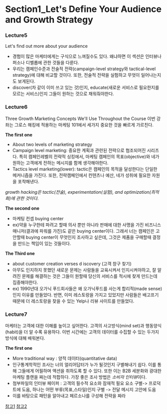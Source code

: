 # Section1_Let's Define Your Audience and Growth Strategy

### Lecture5
Let's find out more about your audience
- 경험이 많은 마케터에게는 구식으로 느껴질수도 있다. 왜냐하면 이 섹션은 인터뷰나 퍼소나 디벨롭에 관한 것들을 다룬다.
- 우리는 캠페인수준과 전술적 전략(campaign-level strategy와 tactical-level strategy)에 대해 비교할 것이다. 또한, 전술적 전략을 실험하고 무엇이 일어나는지도 보게된다. 
- discover(차 같이 이미 쓰고 있는 것)인지, educate(새로운 서비스로 필요한지를 모르는 서비스)인지 그들이 원하는 것으로 채워줘야한다.

### Lecture6
Three Growth Marketing Concepts We'll Use Throughout the Course
이번 강좌는 그로스 해킹에 적용하는 마케팅 101에서 세가지 중요한 것을 빠르게 가르친다.

**The first one**
- About two levels of marketing strategy
- Campaign level marketing: 중요한 계획과 관련된 전략으로 협조되어진 시리즈다. 특히 캠페인레벨의 전략적 싱킹에서, 마케팅 캠페인의 목표(objective)와 네가 원하는 고객에게 전하는 메시지를 함께 생각해야한다.
- Tactics level marketing(lower): tactic은 캠페인의 목적을 달성한다는 단일한 메커니즘을 가진다. 또한, 전략캠페인에서 컨텐츠나 예산, 네가 성취에 필요한 자원을 포착해낸다.

*growth hacking은 tactic(전술), experimentation(실험), and optimization(최적화)에 관한 것이다.*

**The second one**
- 마케팅 컨셉 buying center
- ex)약을 누구한테 파려고 할때 의사 뿐만 아니라 판매에 대한 사명을 가진 비즈니스 매니저(결과에 파워를 가진)도 같은 buying center이다. 그래서 너는 캠페인은 고안할때 buying center이 무엇인지 조사하고 싶은데, 그것은 제품을 구매할때 결정을 만드는 책임이 있는 것들이다.

**The Third one**
- about customer creation verses d iscovery (고객 창구 찾기)
- 아무도 인지하지 못했던 새로운 문제는 사람들을 교육시켜서 인지시켜야하고, 잘 알려진 문제를 해결하는 것은 그들이 원할때 당신의 서비스를 적시에 찾게 만드는데 집중해야한다.
- ex) 1990년대 오가닉 푸드회사들은 왜 오가닉푸드를 사는게 합리적(made sense)인지 이유를 만들었다. 반면, 이미 레스토랑을 가지고 있었지만 사람들은 배고프기 때문에 더 레스토랑을 찾을 수 있는 Yelp나 리뷰 사이트를 만들었다.

### Lecture7
마케터는 고객에 대한 이해를 높이고 싶어한다. 고객의 사고방식(mind set)과 행동양식(habit)을 더 알 수록 유용하다. 이번 시간에는 고객의 데이터를 수집할 수 있는 두가지 방식에 대해 배워본다.

**The first one**
- More traditional way : 양적 데이터(quantitative data)
- 인구통계학적인 조사는 너의 얼리어답터가 누가 될것인지 구별해내기 쉽다. 이를 통해 그들에게 어필하며 액션을 취하도록 할 수 있다. 또한 이는 B2B 세분화와 광대한 마케팅 플랜을 짜는데 적합하다. 가장 좋은 조사 방법은 *소비자 인터뷰*이다. 
- 첨부파일의 인터뷰 페이퍼 : 고객의 필수적 요소와 잠재적 필요 요소 구별-> 프로덕트에 도움, 하나는 어떤 부류(목표,스타일)인지 구별 -> 전달 메시지 고안에 도움
- 이를 바탕으로 패턴을 알아내고 페르소나를 구성해 전략을 짜라

[참고1](https://blog.hubspot.com/insiders/marketing-psychographics)
[참고2](http://digitalmarketingmagazine.co.uk/digital-marketing-features/psychographic-profiling-identifying-new-levels-of-customer-understanding/787)






